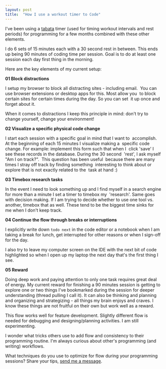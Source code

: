 ```yaml
---
layout: post
title:  "How I use a workout timer to Code"
---
```


I've been using a [tabata](https://en.wikipedia.org/wiki/High-intensity_interval_training#Tabata_regimen) timer (used for timing workout intervals and rest periods) for programming for a few months combined with these other elements.

I do 6 sets of 15 minutes each with a 30 second rest in between. This ends up being 90 minutes of coding time per session. Goal is to do at least one session each day first thing in the morning.

Here are the key elements of my current setup:

**01 Block distractions**

I setup my browser to block all distracting sites - including email.  You can use browser extensions or desktop apps for this. Most allow you  to block certain sites for certain times during the day. So you can set  it up once and forget about it.

When it comes to distractions I keep this principle in mind: don't try to change yourself, change your environment!

**02 Visualize a specific physical code change**

I start each session with a specific goal in mind that I want to  accomplish. At the beginning of each 15 minutes I visualize making a  specific code change. For example: implement this form such that when I  click 'save' I see these records in the database. During the 30 second  'rest', I ask myself "Am I on track?".  This question has been useful  because there are many times I stray off track by finding something  interesting to think about or explore that is not exactly related to the  task at hand :)

**03 Timebox research tasks**

In the event I need to look something up and I find myself in a search engine for more than a minute I set a timer to timebox my  'research'. Same goes with decision making. If I am trying to decide whether to use one tool vs. another, timebox that as well. These tend to be the biggest time sinks for me when I don't keep track. 

**04 Continue the flow through breaks or interruptions**

I explicitly write down `todo next` in the code editor or a notebook when I am taking a break for lunch, get interrupted for other reasons or when I sign-off for the day.

I also try to leave my computer screen on the IDE with the next bit of code highlighted so when I open up my laptop the next day that's the first thing I see.

**05 Reward**

Doing deep work and paying attention to only one task requires great deal of energy. My current reward for finishing a 90 minutes session is getting to explore one or two things I've bookmarked during the session for deeper understanding (thread pulling I call it). It can also be thinking and planning and organizing and strategizing - all things my brain enjoys and craves. I know these things are not fruitful on their own but work well as a reward.

This flow works well for feature development. Slightly different flow is needed for debugging and designing/planning activities. I am still experimenting.

I wonder what tricks others use to add flow and consistency to their programming routine. I'm always curious about other's programming (and writing) workflows.

What techniques do you use to optimize for flow during your programming sessions? Share your tips, [send me a message](https://twitter.com/bhumi1102).
